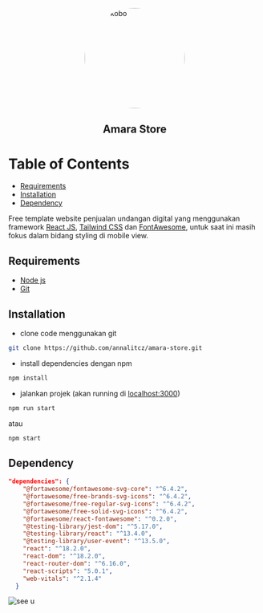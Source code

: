 <p style="display:flex;flex-direction:column;justify-content:center;align-items:center;">
  <img src="https://i.pinimg.com/474x/17/d1/55/17d155f50f2970ecdd01d8125bc57d73.jpg" alt="intro kobo" style="border-radius:100%;" width="200"/>
  <h2 style="text-align:center;">Amara Store</h2>
</p>

<h1> Table of Contents </h1>

- [Requirements](#requirements)
- [Installation](#installation)
- [Dependency](#dependency)
  
Free template website penjualan undangan digital yang menggunakan framework [React JS](https://react.dev/), [Tailwind CSS](https://tailwindcss.com/) dan [FontAwesome](https://fontawesome.com/), untuk saat ini masih fokus dalam bidang styling di mobile view.

## Requirements

- [Node js](https://nodejs.org/en/download/current)
- [Git](https://git-scm.com/)

## Installation

- clone code menggunakan git
  
```bash
git clone https://github.com/annalitcz/amara-store.git
```

- install dependencies dengan npm
  
```bash
npm install
```

- jalankan projek (akan running di [localhost:3000](http://localhost:3000/))

```bash
npm run start
```

atau

```bash
npm start
```

## Dependency

```json
"dependencies": {
    "@fortawesome/fontawesome-svg-core": "^6.4.2",
    "@fortawesome/free-brands-svg-icons": "^6.4.2",
    "@fortawesome/free-regular-svg-icons": "^6.4.2",
    "@fortawesome/free-solid-svg-icons": "^6.4.2",
    "@fortawesome/react-fontawesome": "^0.2.0",
    "@testing-library/jest-dom": "^5.17.0",
    "@testing-library/react": "^13.4.0",
    "@testing-library/user-event": "^13.5.0",
    "react": "^18.2.0",
    "react-dom": "^18.2.0",
    "react-router-dom": "^6.16.0",
    "react-scripts": "5.0.1",
    "web-vitals": "^2.1.4"
  }
```
<img src="" alt="see u">